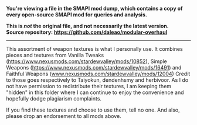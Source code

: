 **You're viewing a file in the SMAPI mod dump, which contains a copy of every open-source SMAPI mod
for queries and analysis.**

**This is _not_ the original file, and not necessarily the latest version.**  
**Source repository: https://github.com/daleao/modular-overhaul**

----

This assortment of weapon textures is what I personally use.
It combines pieces and textures from Vanilla Tweaks (https://www.nexusmods.com/stardewvalley/mods/10852), Simple Weapons (https://www.nexusmods.com/stardewvalley/mods/16491) and Faithful Weapons (www.nexusmods.com/stardewvalley/mods/12004)
Credit to those goes respectively to Taiyokun, dendenhsmy and herbivoor.
As I do not have permission to redistribute their textures, I am keeping them "hidden" in this folder where I can continue to enjoy the convenience and hopefully dodge plagiarism complaints.

If you find these textures and choose to use them, tell no one.
And also, please drop an endorsement to all mods above.